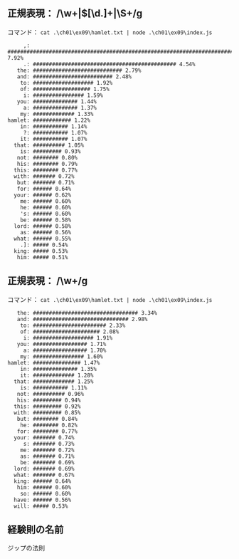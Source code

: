 ## 正規表現： /\w+|\$[\d.]+|\S+/g

コマンド： `cat .\ch01\ex09\hamlet.txt | node .\ch01\ex09\index.js`

>

         ,: ############################################################################### 7.92%
         .: ############################################# 4.54%
       the: ############################ 2.79%
       and: ######################### 2.48%
        to: ################### 1.92%
        of: ################## 1.75%
         i: ################ 1.59%
       you: ############## 1.44%
         a: ############## 1.37%
        my: ############# 1.33%
    hamlet: ############ 1.22%
        in: ########### 1.14%
         ?: ########### 1.07%
        it: ########### 1.07%
      that: ########## 1.05%
        is: ######### 0.93%
       not: ######## 0.80%
       his: ######## 0.79%
      this: ######## 0.77%
      with: ####### 0.72%
       but: ####### 0.71%
       for: ###### 0.64%
      your: ###### 0.62%
        me: ###### 0.60%
        he: ###### 0.60%
        's: ###### 0.60%
        be: ###### 0.58%
      lord: ###### 0.58%
        as: ###### 0.56%
      what: ###### 0.55%
        .]: ##### 0.54%
      king: ##### 0.53%
       him: ##### 0.51%

## 正規表現： /\w+/g

コマンド： `cat .\ch01\ex09\hamlet.txt | node .\ch01\ex09\index.js`

>

       the: ################################# 3.34%
       and: ############################## 2.98%
        to: ####################### 2.33%
        of: ##################### 2.08%
         i: ################### 1.91%
       you: ################# 1.71%
         a: ################# 1.70%
        my: ################ 1.60%
    hamlet: ############### 1.47%
        in: ############## 1.35%
        it: ############# 1.28%
      that: ############# 1.25%
        is: ########### 1.11%
       not: ########## 0.96%
       his: ######### 0.94%
      this: ######### 0.92%
      with: ######### 0.85%
       but: ######## 0.84%
        he: ######## 0.82%
       for: ######## 0.77%
      your: ####### 0.74%
         s: ####### 0.73%
        me: ####### 0.72%
        as: ####### 0.71%
        be: ####### 0.69%
      lord: ####### 0.69%
      what: ####### 0.67%
      king: ###### 0.64%
       him: ###### 0.60%
        so: ###### 0.60%
      have: ###### 0.56%
      will: ##### 0.53%

## 経験則の名前

ジップの法則
